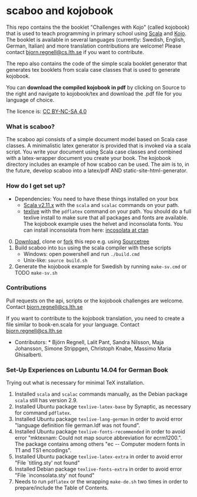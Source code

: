 # scaboo and kojobook #
 
This repo contains the the booklet "Challenges with Kojo" (called kojobook) that is used to teach programming in primary school using [Scala](http://scala-lang.org/) and [Kojo](http://www.kogics.net/kojo). The booklet is available in several languages (currently: Swedish, English, German, Italian) and more translation contributions are welcome! Please contact [bjorn.regnell@cs.lth.se](mailto:bjorn.regnell@cs.lth.se) if you want to contribute.

The repo also contains the code of the simple scala booklet generator that generates tex booklets from scala case classes that is used to generate kojobook.

You can **download the compiled kojobook in pdf** by clicking on Source to the right and navigate to kojobook/tex and download the .pdf file for you language of choice.

The licence is: [CC BY-NC-SA 4.0](http://creativecommons.org/licenses/by-nc-sa/4.0/)

### What is scaboo? ###

The scaboo api consists of a simple document model based on Scala case classes. A minimalistic latex generator is provided that is invoked via a scala script. You write your document using Scala case classes and combined with a latex-wrapper document you create your book. The kojobook directory includes an example of how scaboo can be used. The aim is to, in the future, develop scaboo into a latex/pdf AND static-site-html-generator.

### How do I get set up? ###

* Dependencies: You need to have these things installed on your box
    * [Scala v2.11.x](http://scala-lang.org/download/) with the `scala` and `scalac` commands on your path.
    * [texlive](https://www.tug.org/texlive/acquire-netinstall.html) with the `pdflatex` command on your path. You should do a full texlive install to make sure that all packages and fonts are available. The kojobook example uses the helvet and inconsolata fonts. You can install inconsolata from here: [incosolata at ctan](http://www.ctan.org/tex-archive/fonts/inconsolata/)

0. [Download](https://bitbucket.org/bjornregnell/scaboo/downloads), clone or [fork](https://bitbucket.org/bjornregnell/scaboo/fork) this repo e.g. using [Sourcetree](http://www.sourcetreeapp.com/)
0. Build scaboo into `bin` using the scala compiler with these scripts
    * Windows: open powershell and run `./build.cmd`
    * Unix-like: `source build.sh`
0. Generate the kojobook example for Swedish by running `make-sv.cmd` or TODO `make-sv.sh`

### Contributions  ###

Pull requests on the api, scripts or the kojobook challenges are welcome. Contact bjorn.regnell@cs.lth.se

If you want to contribute to the kojobook translation, you need to create a file similar to book-en.scala for your language. Contact bjorn.regnell@cs.lth.se

* Contributors: * Björn Regnell, Lalit Pant, Sandra Nilsson, Maja Johansson, Simone Strippgen, Christoph Knabe, Massimo Maria Ghisalberti.

### Set-Up Experiences on Lubuntu 14.04 for German Book ###

Trying out what is necessary for minimal TeX installation.

1. Installed `scala` and `scalac` commands manually, as the Debian package `scala` still has version 2.9.
2. Installed Ubuntu package `texlive-latex-base` by Synaptic, as necessary for command `pdflatex`.
3. Installed Ubuntu package `texlive-lang-german` in order to avoid error "language definition file german.ldf was not found".
4. Installed Ubuntu package `texlive-fonts-recommended` in order to avoid error "mktexnam: Could not map source abbreviation  for ecrm1200.". The package contains among others "ec -- Computer modern fonts in T1 and TS1 encodings".
5. Installed Ubuntu package `texlive-latex-extra` in order to avoid error "File `titling.sty' not found"
6. Installed Debian package `texlive-fonts-extra` in order to avoid error "File `inconsolata.sty' not found"
7. Needs to run `pdflatex` or the wrapping `make-de.sh` two times in order to prepare/include the Table of Contents.